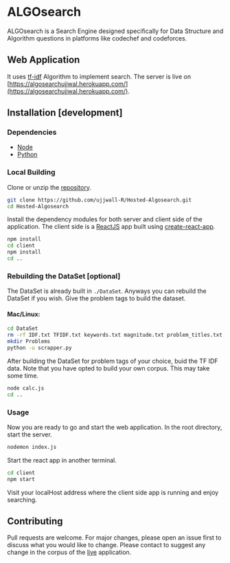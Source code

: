 # ALGOsearch

ALGOsearch is a Search Engine designed specifically for Data Structure and Algorithm questions in platforms like codechef and codeforces.

## Web Application

It uses [tf-idf](https://en.wikipedia.org/wiki/Tf%E2%80%93idf) Algorithm to implement search. The server is live on [https://algosearchujjwal.herokuapp.com/](https://algosearchujjwal.herokuapp.com/).

## Installation [development]
 
### Dependencies

* [Node](https://nodejs.org/en/)
* [Python](https://www.python.org/downloads/)

### Local Building
Clone or unzip the [repository](https://github.com/ujjwall-R/Hosted-Algosearch.git).
```bash
git clone https://github.com/ujjwall-R/Hosted-Algosearch.git
cd Hosted-Algosearch
``` 
Install the dependency modules for both server and client side of the application. The client side is a [ReactJS](https://reactjs.org/) app built using  [create-react-app](https://reactjs.org/docs/create-a-new-react-app.html).
```bash
npm install
cd client
npm install
cd ..
```
### Rebuilding the DataSet [optional]
The DataSet is already built in ```./DataSet```. Anyways you can rebuild the DataSet if you wish. Give the problem tags to build the dataset.
#### Mac/Linux:
```bash
cd DataSet
rm -rf IDF.txt TFIDF.txt keywords.txt magnitude.txt problem_titles.txt problem_urls.txt Problems
mkdir Problems
python -u scrapper.py
```
After building the DataSet for problem tags of your choice, buid the TF IDF data. Note that you have opted to build your own corpus. This may take some time.
```bash
node calc.js
cd ..
```
### Usage
Now you are ready to go and start the web application. In the root directory, start the server.
```bash
nodemon index.js
```
Start the react app in another terminal.
```bash
cd client
npm start
```
Visit your localHost address where the client side app is running and enjoy searching.

## Contributing
Pull requests are welcome. For major changes, please open an issue first to discuss what you would like to change. Please contact to suggest any change in the corpus of the [live](https://algosearchujjwal.herokuapp.com/) application.
